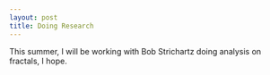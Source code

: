 ```yaml
---
layout: post
title: Doing Research
---
```


This summer, I will be working with Bob Strichartz doing analysis on fractals, I hope.
